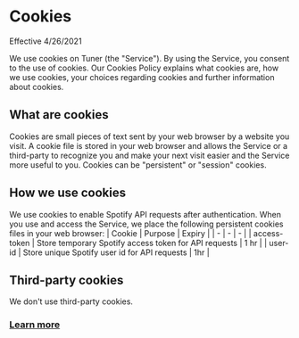 # Cookies

Effective 4/26/2021

We use cookies on Tuner (the "Service"). By using the Service, you consent to the use of cookies. Our Cookies Policy explains what cookies are, how we use cookies, your choices regarding cookies and further information about cookies.

## What are cookies

Cookies are small pieces of text sent by your web browser by a website you visit. A cookie file is stored in your web browser and allows the Service or a third-party to recognize you and make your next visit easier and the Service more useful to you. Cookies can be "persistent" or "session" cookies.

## How we use cookies

We use cookies to enable Spotify API requests after authentication. When you use and access the Service, we place the following persistent cookies files in your web browser:
| Cookie  | Purpose | Expiry | 
| - | - | - |
| access-token  | Store temporary Spotify access token for API requests | 1 hr |
| user-id  | Store unique Spotify user id for API requests | 1hr |


## Third-party cookies

We don't use third-party cookies.

### [Learn more](http://www.allaboutcookies.org/)
